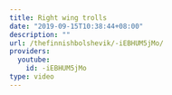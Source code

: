 ```yaml
---
title: Right wing trolls
date: "2019-09-15T10:38:44+08:00"
description: ""
url: /thefinnishbolshevik/-iEBHUM5jMo/
providers:
  youtube:
    id: -iEBHUM5jMo
type: video
---
```

